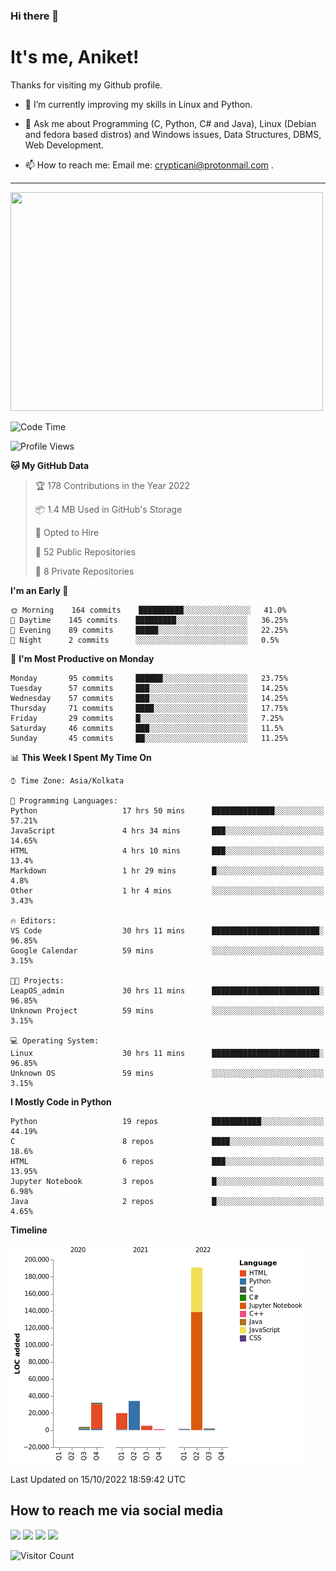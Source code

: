 ### Hi there 👋

   # It's me, Aniket!
   Thanks for visiting my Github profile.

<!--
**crypticani/crypticani** is a ✨ _special_ ✨ repository because its `README.md` (this file) appears on your GitHub profile. -->

- 🌱 I’m currently improving my skills in Linux and Python.

- 💬 Ask me about Programming (C, Python, C# and Java), Linux (Debian and fedora based distros) and Windows issues, Data Structures, DBMS, Web Development.

- 📫 How to reach me: Email me: crypticani@protonmail.com .

---

<a href="#"><img src="https://github-readme-stats.vercel.app/api?username=crypticani&show_icons=true&hide_border=false&layout=default&theme=dracula&count_private=true" width="500" height="350"></a>

<!--START_SECTION:waka-->
![Code Time](http://img.shields.io/badge/Code%20Time-187%20hrs%2034%20mins-blue)

![Profile Views](http://img.shields.io/badge/Profile%20Views-0-blue)

**🐱 My GitHub Data** 

> 🏆 178 Contributions in the Year 2022
 > 
> 📦 1.4 MB Used in GitHub's Storage 
 > 
> 💼 Opted to Hire
 > 
> 📜 52 Public Repositories 
 > 
> 🔑 8 Private Repositories  
 > 
**I'm an Early 🐤** 

```text
🌞 Morning    164 commits    ██████████░░░░░░░░░░░░░░░   41.0% 
🌆 Daytime    145 commits    █████████░░░░░░░░░░░░░░░░   36.25% 
🌃 Evening    89 commits     █████░░░░░░░░░░░░░░░░░░░░   22.25% 
🌙 Night      2 commits      ░░░░░░░░░░░░░░░░░░░░░░░░░   0.5%

```
📅 **I'm Most Productive on Monday** 

```text
Monday       95 commits     ██████░░░░░░░░░░░░░░░░░░░   23.75% 
Tuesday      57 commits     ███░░░░░░░░░░░░░░░░░░░░░░   14.25% 
Wednesday    57 commits     ███░░░░░░░░░░░░░░░░░░░░░░   14.25% 
Thursday     71 commits     ████░░░░░░░░░░░░░░░░░░░░░   17.75% 
Friday       29 commits     █░░░░░░░░░░░░░░░░░░░░░░░░   7.25% 
Saturday     46 commits     ███░░░░░░░░░░░░░░░░░░░░░░   11.5% 
Sunday       45 commits     ██░░░░░░░░░░░░░░░░░░░░░░░   11.25%

```


📊 **This Week I Spent My Time On** 

```text
⌚︎ Time Zone: Asia/Kolkata

💬 Programming Languages: 
Python                   17 hrs 50 mins      ██████████████░░░░░░░░░░░   57.21% 
JavaScript               4 hrs 34 mins       ███░░░░░░░░░░░░░░░░░░░░░░   14.65% 
HTML                     4 hrs 10 mins       ███░░░░░░░░░░░░░░░░░░░░░░   13.4% 
Markdown                 1 hr 29 mins        █░░░░░░░░░░░░░░░░░░░░░░░░   4.8% 
Other                    1 hr 4 mins         ░░░░░░░░░░░░░░░░░░░░░░░░░   3.43%

🔥 Editors: 
VS Code                  30 hrs 11 mins      ████████████████████████░   96.85% 
Google Calendar          59 mins             ░░░░░░░░░░░░░░░░░░░░░░░░░   3.15%

🐱‍💻 Projects: 
LeapOS_admin             30 hrs 11 mins      ████████████████████████░   96.85% 
Unknown Project          59 mins             ░░░░░░░░░░░░░░░░░░░░░░░░░   3.15%

💻 Operating System: 
Linux                    30 hrs 11 mins      ████████████████████████░   96.85% 
Unknown OS               59 mins             ░░░░░░░░░░░░░░░░░░░░░░░░░   3.15%

```

**I Mostly Code in Python** 

```text
Python                   19 repos            ███████████░░░░░░░░░░░░░░   44.19% 
C                        8 repos             ████░░░░░░░░░░░░░░░░░░░░░   18.6% 
HTML                     6 repos             ███░░░░░░░░░░░░░░░░░░░░░░   13.95% 
Jupyter Notebook         3 repos             █░░░░░░░░░░░░░░░░░░░░░░░░   6.98% 
Java                     2 repos             █░░░░░░░░░░░░░░░░░░░░░░░░   4.65%

```


**Timeline**

![Chart not found](https://raw.githubusercontent.com/crypticani/crypticani/master/charts/bar_graph.png) 


 Last Updated on 15/10/2022 18:59:42 UTC
<!--END_SECTION:waka-->

## How to reach me via social media
<p>
<a href="https://www.linkedin.com/in/crypticani/"><img src="https://img.shields.io/badge/-LinkedIn-blue?&style=for-the-badge&logo=linkedin&logoColor=white" height=30></a> 
<a href="https://twitter.com/crypticani"><img src="https://img.shields.io/badge/twitter-%231DA1F2.svg?&style=for-the-badge&logo=twitter&logoColor=white" height=30></a> 
<a href="https://www.quora.com/profile/Cryptic-Ani"><img src="https://img.shields.io/badge/-Quora-critical?&style=for-the-badge&logo=quora&logoColor=white" height=30></a>   
<a href="https://t.me/crypticani"><img src="https://img.shields.io/badge/-Telegram-informational?&style=for-the-badge&logo=telegram&logoColor=white" height=30></a> 

</p>

![Visitor Count](https://profile-counter.glitch.me/{crypticani}/count.svg)
